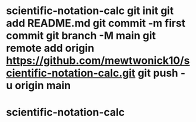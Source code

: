 # scientific-notation-calc git init git add README.md git commit -m first commit git branch -M main git remote add origin https://github.com/mewtwonick10/scientific-notation-calc.git git push -u origin main
# scientific-notation-calc
